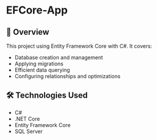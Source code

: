# EFCore-App

## 📌 Overview
This project using Entity Framework Core with C#. It covers: 
- Database creation and management
- Applying migrations
- Efficient data querying
- Configuring relationships and optimizations

## 🛠️ Technologies Used
- C#
- .NET Core
- Entity Framework Core
- SQL Server

